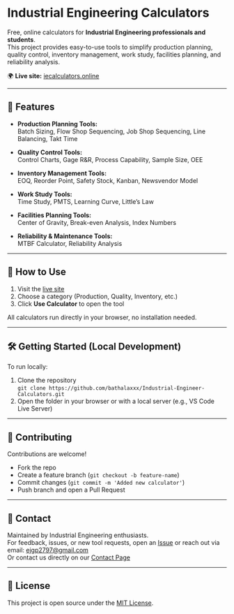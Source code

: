 # Industrial Engineering Calculators

Free, online calculators for **Industrial Engineering professionals and students**.  
This project provides easy-to-use tools to simplify production planning, quality control, inventory management, work study, facilities planning, and reliability analysis.

🌍 **Live site:** [iecalculators.online](https://iecalculators.online/)

---

## 📌 Features

- **Production Planning Tools:**  
  Batch Sizing, Flow Shop Sequencing, Job Shop Sequencing, Line Balancing, Takt Time

- **Quality Control Tools:**  
  Control Charts, Gage R&R, Process Capability, Sample Size, OEE

- **Inventory Management Tools:**  
  EOQ, Reorder Point, Safety Stock, Kanban, Newsvendor Model

- **Work Study Tools:**  
  Time Study, PMTS, Learning Curve, Little’s Law

- **Facilities Planning Tools:**  
  Center of Gravity, Break-even Analysis, Index Numbers

- **Reliability & Maintenance Tools:**  
  MTBF Calculator, Reliability Analysis

---

## 🚀 How to Use

1. Visit the [live site](https://iecalculators.online/)  
2. Choose a category (Production, Quality, Inventory, etc.)  
3. Click **Use Calculator** to open the tool  

All calculators run directly in your browser, no installation needed.

---

## 🛠️ Getting Started (Local Development)

To run locally:

1. Clone the repository  
   `git clone https://github.com/bathalaxxx/Industrial-Engineer-Calculators.git`
2. Open the folder in your browser or with a local server (e.g., VS Code Live Server)

---

## 🤝 Contributing

Contributions are welcome!

- Fork the repo
- Create a feature branch (`git checkout -b feature-name`)
- Commit changes (`git commit -m 'Added new calculator'`)
- Push branch and open a Pull Request

---

## 📧 Contact

Maintained by Industrial Engineering enthusiasts.  
For feedback, issues, or new tool requests, open an [Issue](../../issues) or reach out via email: ejgp2797@gmail.com  
Or contact us directly on our [Contact Page](https://iecalculators.online/contact.html)

---

## 📜 License

This project is open source under the [MIT License](LICENSE).